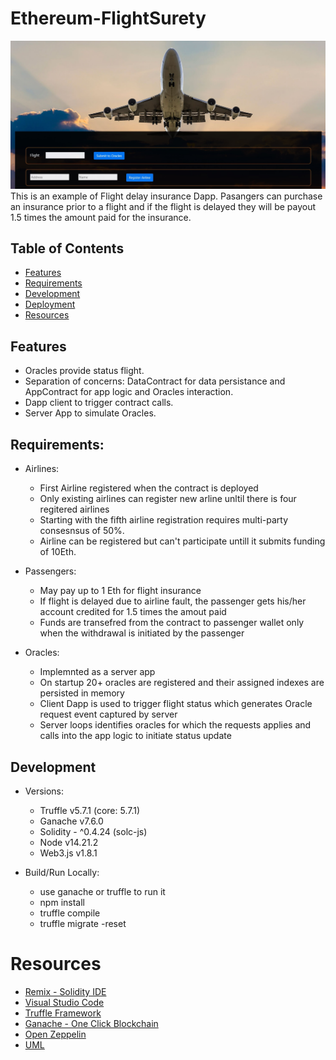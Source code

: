 # Ethereum-FlightSurety
![BlockchainFlight](readmeImage.jpg)
This is an example of Flight delay insurance Dapp.
Pasangers can purchase an insurance prior to a flight and if the flight is delayed they will be payout 1.5 times the amount paid for the insurance.


## Table of Contents

* [Features](#features)
* [Requirements](#Requirements)
* [Development](#development)
* [Deployment](#deployment)
* [Resources](#resources)

## Features

* Oracles provide status flight.
* Separation of concerns: DataContract for data persistance and AppContract for app logic and Oracles interaction.
* Dapp client to trigger contract calls.
* Server App to simulate Oracles.

## Requirements:

* Airlines: 
    - First Airline registered when the contract is deployed
    - Only existing airlines can register new arline unltil there is four regitered airlines
    - Starting with the fifth airline registration requires multi-party consesnsus of 50%.
    - Airline can be registered but can't participate untill it submits funding of 10Eth. 
    
* Passengers:
    - May pay up to 1 Eth for flight insurance
    - If flight is delayed due to airline fault, the passenger gets his/her account credited for 1.5 times the amout paid
    - Funds are transefred from the contract to passenger wallet only when the withdrawal  is initiated by the passenger

* Oracles:
    - Implemnted as a server app
    - On startup 20+ oracles are registered and their assigned indexes are persisted in memory
    - Client Dapp is used to trigger flight status which generates Oracle request event captured by server
    - Server loops identifies oracles for which the requests applies and calls into the app logic to initiate status update

## Development

* Versions: 
    - Truffle v5.7.1 (core: 5.7.1)
    - Ganache v7.6.0
    - Solidity - ^0.4.24 (solc-js)
    - Node v14.21.2
    - Web3.js v1.8.1

* Build/Run Locally:
    - use ganache or truffle to run it 
    - npm install
    - truffle compile
    - truffle migrate -reset
# Resources
* [Remix - Solidity IDE](https://remix.ethereum.org/)
* [Visual Studio Code](https://code.visualstudio.com/)
* [Truffle Framework](https://truffleframework.com/)
* [Ganache - One Click Blockchain](https://truffleframework.com/ganache)
* [Open Zeppelin ](https://openzeppelin.org/)
* [UML](https://medium.com/@kccmeky/how-to-create-uml-class-diagram-from-your-solidity-contract-6bc050016da8)

